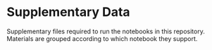 # Supplementary Data

Supplementary files required to run the notebooks in this repository. Materials are grouped according to which notebook they support.
